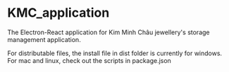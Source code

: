 # KMC_application
The Electron-React application for Kim Minh Châu jewellery's storage management application.

For distributable files, the install file in dist folder is currently for windows. For mac and linux, check out the scripts in package.json
